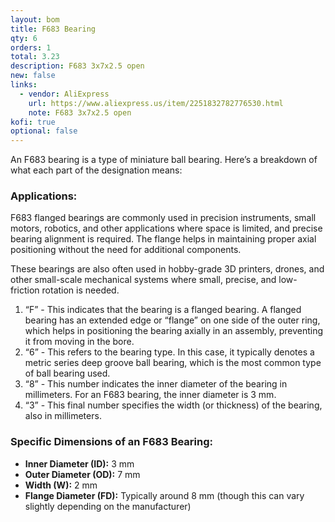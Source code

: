 ```yaml
---
layout: bom
title: F683 Bearing
qty: 6
orders: 1
total: 3.23
description: F683 3x7x2.5 open
new: false
links:
  - vendor: AliExpress
    url: https://www.aliexpress.us/item/2251832782776530.html
    note: F683 3x7x2.5 open
kofi: true
optional: false
---
```


An F683 bearing is a type of miniature ball bearing. Here’s a breakdown of what each part of the designation means:

### Applications:

F683 flanged bearings are commonly used in precision instruments, small motors, robotics, and other applications where space is limited, and precise bearing alignment is required. The flange helps in maintaining proper axial positioning without the need for additional components.

These bearings are also often used in hobby-grade 3D printers, drones, and other small-scale mechanical systems where small, precise, and low-friction rotation is needed.

1.	“F” - This indicates that the bearing is a flanged bearing. A flanged bearing has an extended edge or “flange” on one side of the outer ring, which helps in positioning the bearing axially in an assembly, preventing it from moving in the bore.
2.	“6” - This refers to the bearing type. In this case, it typically denotes a metric series deep groove ball bearing, which is the most common type of ball bearing used.
3.	“8” - This number indicates the inner diameter of the bearing in millimeters. For an F683 bearing, the inner diameter is 3 mm.
4.	“3” - This final number specifies the width (or thickness) of the bearing, also in millimeters.

### Specific Dimensions of an F683 Bearing:

- **Inner Diameter (ID):** 3 mm
- **Outer Diameter (OD):** 7 mm
- **Width (W):** 2 mm
- **Flange Diameter (FD):** Typically around 8 mm (though this can vary slightly depending on the manufacturer)
